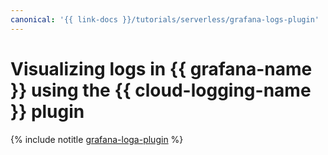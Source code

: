 ```yaml
---
canonical: '{{ link-docs }}/tutorials/serverless/grafana-logs-plugin'
---
```


# Visualizing logs in {{ grafana-name }} using the {{ cloud-logging-name }} plugin

{% include notitle [grafana-loga-plugin](../../_tutorials/serverless/grafana-logs-plugin.md) %}